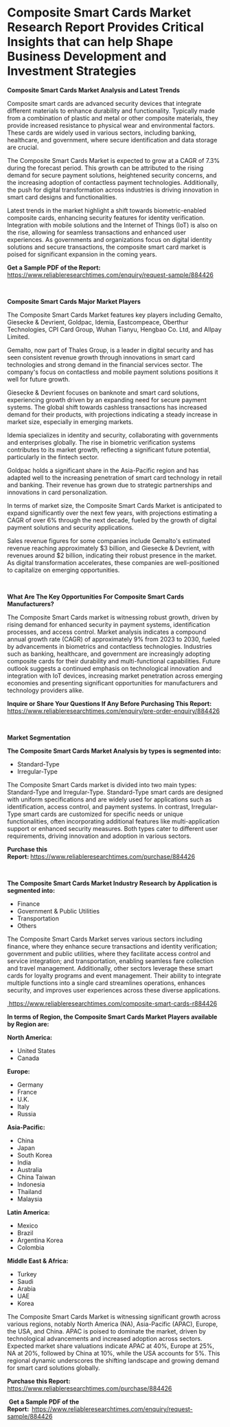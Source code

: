 <p><h1>Composite Smart Cards Market Research Report Provides Critical Insights that can help Shape Business Development and Investment Strategies</h1></p><p><strong>Composite Smart Cards Market Analysis and Latest Trends</strong></p>
<p><p>Composite smart cards are advanced security devices that integrate different materials to enhance durability and functionality. Typically made from a combination of plastic and metal or other composite materials, they provide increased resistance to physical wear and environmental factors. These cards are widely used in various sectors, including banking, healthcare, and government, where secure identification and data storage are crucial.</p><p>The Composite Smart Cards Market is expected to grow at a CAGR of 7.3% during the forecast period. This growth can be attributed to the rising demand for secure payment solutions, heightened security concerns, and the increasing adoption of contactless payment technologies. Additionally, the push for digital transformation across industries is driving innovation in smart card designs and functionalities.</p><p>Latest trends in the market highlight a shift towards biometric-enabled composite cards, enhancing security features for identity verification. Integration with mobile solutions and the Internet of Things (IoT) is also on the rise, allowing for seamless transactions and enhanced user experiences. As governments and organizations focus on digital identity solutions and secure transactions, the composite smart card market is poised for significant expansion in the coming years.</p></p>
<p><strong>Get a Sample PDF of the Report:&nbsp;</strong> <a href="https://www.reliableresearchtimes.com/enquiry/request-sample/884426?utm_campaign=2758&utm_medium=2&utm_source=Github&utm_content=ia&utm_term=15042025&utm_id=composite-smart-cards">https://www.reliableresearchtimes.com/enquiry/request-sample/884426</a></p>
<p>&nbsp;</p>
<p><strong>Composite Smart Cards Major Market Players</strong></p>
<p><p>The Composite Smart Cards Market features key players including Gemalto, Giesecke & Devrient, Goldpac, Idemia, Eastcompeace, Oberthur Technologies, CPI Card Group, Wuhan Tianyu, Hengbao Co. Ltd, and Allpay Limited. </p><p>Gemalto, now part of Thales Group, is a leader in digital security and has seen consistent revenue growth through innovations in smart card technologies and strong demand in the financial services sector. The company's focus on contactless and mobile payment solutions positions it well for future growth.</p><p>Giesecke & Devrient focuses on banknote and smart card solutions, experiencing growth driven by an expanding need for secure payment systems. The global shift towards cashless transactions has increased demand for their products, with projections indicating a steady increase in market size, especially in emerging markets.</p><p>Idemia specializes in identity and security, collaborating with governments and enterprises globally. The rise in biometric verification systems contributes to its market growth, reflecting a significant future potential, particularly in the fintech sector.</p><p>Goldpac holds a significant share in the Asia-Pacific region and has adapted well to the increasing penetration of smart card technology in retail and banking. Their revenue has grown due to strategic partnerships and innovations in card personalization.</p><p>In terms of market size, the Composite Smart Cards Market is anticipated to expand significantly over the next few years, with projections estimating a CAGR of over 6% through the next decade, fueled by the growth of digital payment solutions and security applications. </p><p>Sales revenue figures for some companies include Gemalto's estimated revenue reaching approximately $3 billion, and Giesecke & Devrient, with revenues around $2 billion, indicating their robust presence in the market. As digital transformation accelerates, these companies are well-positioned to capitalize on emerging opportunities.</p></p>
<p>&nbsp;</p>
<p><strong>What Are The Key Opportunities For Composite Smart Cards Manufacturers?</strong></p>
<p><p>The Composite Smart Cards market is witnessing robust growth, driven by rising demand for enhanced security in payment systems, identification processes, and access control. Market analysis indicates a compound annual growth rate (CAGR) of approximately 9% from 2023 to 2030, fueled by advancements in biometrics and contactless technologies. Industries such as banking, healthcare, and government are increasingly adopting composite cards for their durability and multi-functional capabilities. Future outlook suggests a continued emphasis on technological innovation and integration with IoT devices, increasing market penetration across emerging economies and presenting significant opportunities for manufacturers and technology providers alike.</p></p>
<p><strong>Inquire or Share Your Questions If Any Before Purchasing This Report:</strong> <a href="https://www.reliableresearchtimes.com/enquiry/pre-order-enquiry/884426?utm_campaign=2758&utm_medium=2&utm_source=Github&utm_content=ia&utm_term=15042025&utm_id=composite-smart-cards">https://www.reliableresearchtimes.com/enquiry/pre-order-enquiry/884426</a></p>
<p>&nbsp;</p>
<p><strong>Market Segmentation</strong></p>
<p><strong>The Composite Smart Cards Market Analysis by types is segmented into:</strong></p>
<p><ul><li>Standard-Type</li><li>Irregular-Type</li></ul></p>
<p><p>The Composite Smart Cards market is divided into two main types: Standard-Type and Irregular-Type. Standard-Type smart cards are designed with uniform specifications and are widely used for applications such as identification, access control, and payment systems. In contrast, Irregular-Type smart cards are customized for specific needs or unique functionalities, often incorporating additional features like multi-application support or enhanced security measures. Both types cater to different user requirements, driving innovation and adoption in various sectors.</p></p>
<p><strong>Purchase this Report:&nbsp;</strong><a href="https://www.reliableresearchtimes.com/purchase/884426?utm_campaign=2758&utm_medium=2&utm_source=Github&utm_content=ia&utm_term=15042025&utm_id=composite-smart-cards">https://www.reliableresearchtimes.com/purchase/884426</a></p>
<p>&nbsp;</p>
<p><strong>The Composite Smart Cards Market Industry Research by Application is segmented into:</strong></p>
<p><ul><li>Finance</li><li>Government & Public Utilities</li><li>Transportation</li><li>Others</li></ul></p>
<p><p>The Composite Smart Cards Market serves various sectors including finance, where they enhance secure transactions and identity verification; government and public utilities, where they facilitate access control and service integration; and transportation, enabling seamless fare collection and travel management. Additionally, other sectors leverage these smart cards for loyalty programs and event management. Their ability to integrate multiple functions into a single card streamlines operations, enhances security, and improves user experiences across these diverse applications.</p></p>
<p><a href="https://www.reliableresearchtimes.com/composite-smart-cards-r884426?utm_campaign=2758&utm_medium=2&utm_source=Github&utm_content=ia&utm_term=15042025&utm_id=composite-smart-cards">&nbsp;https://www.reliableresearchtimes.com/composite-smart-cards-r884426</a></p>
<p><strong>In terms of Region, the Composite Smart Cards Market Players available by Region are:</strong></p>
<p>
    <p> <strong> North America: </strong>
        <ul>
            <li>United States</li>
            <li>Canada</li>
        </ul>
        </p> 
    <p> <strong> Europe: </strong>
        <ul>
            <li>Germany</li>
            <li>France</li>
            <li>U.K.</li>
            <li>Italy</li>
            <li>Russia</li>
        </ul>
        </p> 
    <p> <strong> Asia-Pacific: </strong>
        <ul>
            <li>China</li>
            <li>Japan</li>
            <li>South Korea</li>
            <li>India</li>
            <li>Australia</li>
            <li>China Taiwan</li>
            <li>Indonesia</li>
            <li>Thailand</li>
            <li>Malaysia</li>
        </ul>
        </p> 
    <p> <strong> Latin America: </strong>
        <ul>
            <li>Mexico</li>
            <li>Brazil</li>
            <li>Argentina Korea</li>
            <li>Colombia</li>
        </ul>
        </p> 
    <p> <strong> Middle East & Africa: </strong>
        <ul>
            <li>Turkey</li>
            <li>Saudi</li>
            <li>Arabia</li>
            <li>UAE</li>
            <li>Korea</li>
        </ul>
    </p>
    </p>
<p><p>The Composite Smart Cards Market is witnessing significant growth across various regions, notably North America (NA), Asia-Pacific (APAC), Europe, the USA, and China. APAC is poised to dominate the market, driven by technological advancements and increased adoption across sectors. Expected market share valuations indicate APAC at 40%, Europe at 25%, NA at 20%, followed by China at 10%, while the USA accounts for 5%. This regional dynamic underscores the shifting landscape and growing demand for smart card solutions globally.</p></p>
<p><strong>Purchase this Report: </strong><a href="https://www.reliableresearchtimes.com/purchase/884426?utm_campaign=2758&utm_medium=2&utm_source=Github&utm_content=ia&utm_term=15042025&utm_id=composite-smart-cards">https://www.reliableresearchtimes.com/purchase/884426</a></p>
<p>&nbsp;<strong>Get a Sample PDF of the Report:&nbsp;&nbsp;</strong><a href="https://www.reliableresearchtimes.com/enquiry/request-sample/884426?utm_campaign=2758&utm_medium=2&utm_source=Github&utm_content=ia&utm_term=15042025&utm_id=composite-smart-cards">https://www.reliableresearchtimes.com/enquiry/request-sample/884426</a></p>
<p><strong></strong></p>
<p><p></p><p></p><p></p></p>